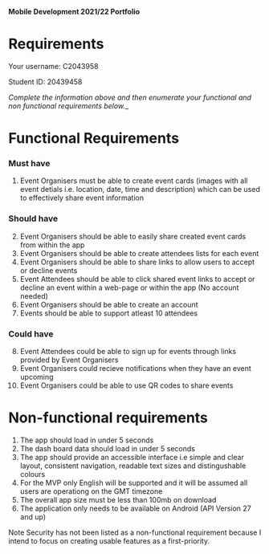 **Mobile Development 2021/22 Portfolio**
# Requirements

Your username: C2043958

Student ID: 20439458

_Complete the information above and then enumerate your functional and non functional requirements below.__

# Functional Requirements 

### Must have

1. Event Organisers must be able to create event cards (images with all event detials i.e. location, date, time and description) which can be used to effectively share event information 

### Should have

2. Event Organisers should be able to easily share created event cards from within the app
3. Event Organisers should be able to create attendees lists for each event 
4. Event Organisers should be able to share links to allow users to accept or decline events
5. Event Attendees should be able to click shared event links to accept or decline an event within a web-page or within the app (No account needed)
6. Event Organisers should be able to create an account 
7. Events should be able to support atleast 10 attendees

### Could have 

8. Event Attendees could be able to sign up for events through links provided by Event Organisers 
9. Event Organisers could recieve notifications when they have an event upcoming
10. Event Organisers could be able to use QR codes to share events

# Non-functional requirements 

1. The app should load in under 5 seconds 
2. The dash board data should load in under 5 seconds 
3. The app should provide an accessible interface i.e simple and clear layout, consistent navigation, readable text sizes 
and distingushable colours
4. For the MVP only English will be supported and it will be assumed all users are operationg on the GMT timezone
5. The overall app size must be less than 100mb on download
6. The application only needs to be available on Android (API Version 27 and up) 

Note Security has not been listed as a non-functional requirement because I intend to focus on creating usable features as a first-priority.


<!-- 
Formative comments from Sandy

– There are a couple of places I think you can be a little more specific. For example, I think it's implied that the data that participants are entering is going to be saved, but it's not stated that their data will be stored or saved. So it'd be possible to create an app that fulfilled these requirements completely but that didn't save any information between reloads.

- For your could-haves, these would seem to require the development of a server to support these kinds of actions too? If so, you'd need requirements related to this too, I think. (I don't expect you to go about implementing a client-server system.)

– You have a good level of detail generally, though. You have a good level of specificity, but without tying yourself too strongly to specific implementational details.

- I'd say the number of folks supported is a non-functional requirement? The lines aren't always clear, but the functionality is to support attendees, the number feels non functional, like other performance characteristics. Leave it if you don't agree, though :-)

– Your NF requirements are all sensible too.

-->
